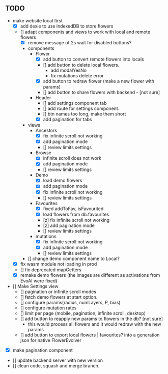 ## TODO

* make website local first
    + [x] add dexie to use indexedDB to store flowers
    + [] adapt components and views to work with local and remote flowers
        + [x] remove message of 2s wait for disabled buttons?
        + components
            - Flower
                + [x] add button to convert remote flowers into locals
                + [] add button to delete local flowers.
                    - add modalYesNo
                    - fix mutations delete error
                + [x] add button to redraw flower (make a new flower with params)
                + [] add button to share flowers with backend - [not sure]
            - Header
                + [] add settings component tab
                + [] add route for settings component.
                + [] btn names too long, make them short
                + [x] add pagination for tabs
        + views
            - Ancestors
                + [x] fix infinite scroll not working
                + [x] add pagination mode
                * [] review limits settings
            - Browse
                + [x] infinite scroll does not work
                + [x] add pagination mode
                * [] review limits settings
            - Demo
                + [x] load demo flowers
                + [x] add pagination mode
                + [x] fix infinite scroll not working
                * [] review limits settings
            - Favourites
                + [x] fixed addToFav, isFavourited
                + [x] load flowers from db.favourites
                + [z] fix infinite scroll not working
                + [z] add pagination mode
                * [] review limits settings
            - mutations
                + [x] fix infinite scroll not working
                + [x] add pagination mode
                * [] review limits settings
        + [] change demo component name to Local?
	+ [x] fix wasm module not loading in prod
    + [] fix deprecated mapGetters
    + [x] remake demo flowers (the images are different as activations from EvoAI were fixed)
* [] Make Settings view
    + [] pagination or infinite scroll modes
    + [] fetch demo flowers at start option.
    + [] configure params(radius, numLayers, P, bias)
    + [] configure mutation rates
    + [] limit per page (mobile, pagination, infinite scroll, desktop)
    + [] add button to reapply new params to flowers in the db? [not sure]
        - this would process all flowers and it would redraw with the new params
    + [] add button to export local flowers | favourites? into a generation json for native FlowerEvolver
* [x] make pagination component
* [] update backend server with new version
* [] clean code, squash and merge branch.
